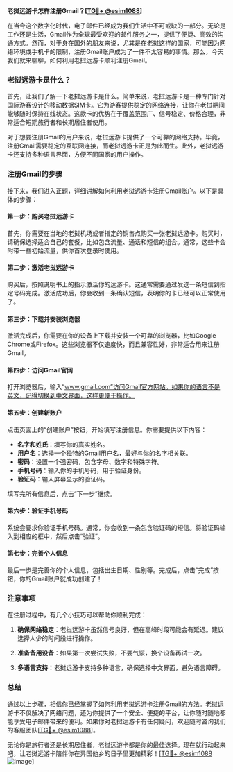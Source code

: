 **老挝远游卡怎样注册Gmail？[[TG💪+ @esim1088](https://t.me/s/esim1088)]**

在当今这个数字化时代，电子邮件已经成为我们生活中不可或缺的一部分。无论是工作还是生活，Gmail作为全球最受欢迎的邮件服务之一，提供了便捷、高效的沟通方式。然而，对于身在国外的朋友来说，尤其是在老挝这样的国家，可能因为网络环境或手机卡的限制，注册Gmail账户成为了一件不太容易的事情。那么，今天我们就来聊聊，如何利用老挝远游卡顺利注册Gmail。

### 老挝远游卡是什么？

首先，让我们了解一下老挝远游卡是什么。简单来说，老挝远游卡是一种专门针对国际游客设计的移动数据SIM卡。它为游客提供稳定的网络连接，让你在老挝期间能够随时保持在线状态。这款卡的优势在于覆盖范围广、信号稳定、价格合理，非常适合短期旅行者和长期居住者使用。

对于想要注册Gmail的用户来说，老挝远游卡提供了一个可靠的网络支持。毕竟，注册Gmail需要稳定的互联网连接，而老挝远游卡正是为此而生。此外，老挝远游卡还支持多种语言界面，方便不同国家的用户操作。

### 注册Gmail的步骤

接下来，我们进入正题，详细讲解如何利用老挝远游卡注册Gmail账户。以下是具体的步骤：

#### 第一步：购买老挝远游卡

首先，你需要在当地的老挝机场或者指定的销售点购买一张老挝远游卡。购买时，请确保选择适合自己的套餐，比如包含流量、通话和短信的组合。通常，这些卡会附带一些初始流量，供你首次登录时使用。

#### 第二步：激活老挝远游卡

购买后，按照说明书上的指示激活你的远游卡。这通常需要通过发送一条短信到指定号码完成。激活成功后，你会收到一条确认短信，表明你的卡已经可以正常使用了。

#### 第三步：下载并安装浏览器

激活完成后，你需要在你的设备上下载并安装一个可靠的浏览器，比如Google Chrome或Firefox。这些浏览器不仅速度快，而且兼容性好，非常适合用来注册Gmail。

#### 第四步：访问Gmail官网

打开浏览器后，输入“www.gmail.com”访问Gmail官方网站。如果你的语言不是英文，记得切换到中文界面，这样更便于操作。

#### 第五步：创建新账户

点击页面上的“创建账户”按钮，开始填写注册信息。你需要提供以下内容：

- **名字和姓氏**：填写你的真实姓名。
- **用户名**：选择一个独特的Gmail用户名，最好与你的名字相关联。
- **密码**：设置一个强密码，包含字母、数字和特殊字符。
- **手机号码**：输入你的手机号码，用于验证身份。
- **验证码**：输入屏幕显示的验证码。

填写完所有信息后，点击“下一步”继续。

#### 第六步：验证手机号码

系统会要求你验证手机号码。通常，你会收到一条包含验证码的短信。将验证码输入到相应的框中，然后点击“验证”。

#### 第七步：完善个人信息

最后一步是完善你的个人信息，包括出生日期、性别等。完成后，点击“完成”按钮，你的Gmail账户就成功创建了！

### 注意事项

在注册过程中，有几个小技巧可以帮助你顺利完成：

1. **确保网络稳定**：老挝远游卡虽然信号良好，但在高峰时段可能会有延迟。建议选择人少的时间段进行操作。
   
2. **准备备用设备**：如果第一次尝试失败，不要气馁，换个设备再试一次。

3. **多语言支持**：老挝远游卡支持多种语言，确保选择中文界面，避免语言障碍。

### 总结

通过以上步骤，相信你已经掌握了如何利用老挝远游卡注册Gmail的方法。老挝远游卡不仅解决了网络问题，还为你提供了一个安全、便捷的平台，让你随时随地都能享受电子邮件带来的便利。如果你对老挝远游卡有任何疑问，欢迎随时咨询我们的客服团队[[TG💪+ @esim1088](https://t.me/s/esim1088)]。

无论你是旅行者还是长期居住者，老挝远游卡都是你的最佳选择。现在就行动起来吧，让老挝远游卡陪伴你在异国他乡的日子里更加精彩！[[TG💪+ @esim1088](https://t.me/s/esim1088) ![Image](https://i.postimg.cc/4NQfJmqS/Snipaste-2025-05-13-00-14-12.png)]